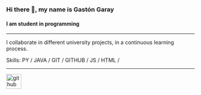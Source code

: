 ### Hi there 👋, my name is Gastón Garay
#### I am student in programming

---

I collaborate in different university projects, in a continuous learning process.

Skills: PY / JAVA / GIT / GITHUB / JS / HTML / 

---

[<img src='https://cdn.jsdelivr.net/npm/simple-icons@3.0.1/icons/github.svg' alt='github' height='40'>](https://github.com/gasexgg)  
